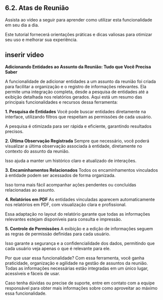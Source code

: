 ## 6.2. Atas de Reunião

Assista ao vídeo a seguir para aprender como utilizar esta funcionalidade em seu dia a dia. 

Este tutorial fornecerá orientações práticas e dicas valiosas para otimizar seu uso e melhorar sua experiência.

## inserir video

**Adicionando Entidades ao Assunto da Reunião: Tudo que Você Precisa Saber**

A funcionalidade de adicionar entidades a um assunto da reunião foi criada para facilitar a organização e o registro de informações relevantes. Ela permite uma integração completa, desde a pesquisa de entidades até a exibição detalhada nos relatórios gerados. Aqui está um resumo das principais funcionalidades e recursos dessa ferramenta:

**1. Pesquisa de Entidades**
Você pode buscar entidades diretamente na interface, utilizando filtros que respeitam as permissões de cada usuário.

A pesquisa é otimizada para ser rápida e eficiente, garantindo resultados precisos.

**2. Última Observação Registrada**
Sempre que necessário, você poderá visualizar a última observação associada à entidade, diretamente no contexto do assunto da reunião.

Isso ajuda a manter um histórico claro e atualizado de interações.

**3. Encaminhamentos Relacionados**
Todos os encaminhamentos vinculados à entidade podem ser acessados de forma organizada.

Isso torna mais fácil acompanhar ações pendentes ou concluídas relacionadas ao assunto.

**4. Relatórios em PDF**
As entidades vinculadas aparecem automaticamente nos relatórios em PDF, com visualização clara e profissional.

Essa adaptação no layout do relatório garante que todas as informações relevantes estejam disponíveis para consulta e impressão.

**5. Controle de Permissões**
A exibição e a edição de informações seguem as regras de permissão definidas para cada usuário.

Isso garante a segurança e a confidencialidade dos dados, permitindo que cada usuário veja apenas o que é relevante para ele.

Por que usar essa funcionalidade?
Com essa ferramenta, você ganha praticidade, organização e agilidade na gestão de assuntos da reunião. Todas as informações necessárias estão integradas em um único lugar, acessíveis e fáceis de usar.

Caso tenha dúvidas ou precise de suporte, entre em contato com a equipe responsável para obter mais informações sobre como aproveitar ao máximo essa funcionalidade.
